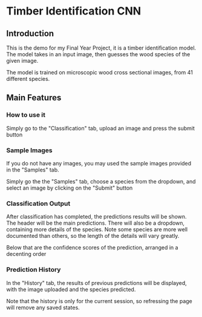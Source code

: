 # Timber Identification CNN

## Introduction
This is the demo for my Final Year Project, it is a timber identification model. The model takes in an input image, then guesses the wood species of the given image.

The model is trained on microscopic wood cross sectional images, from 41 different species.

## Main Features
### How to use it
Simply go to the "Classification" tab, upload an image and press the submit button

### Sample Images
If you do not have any images, you may used the sample images provided in the "Samples" tab.

Simply go the the "Samples" tab, choose a species from the dropdown, and select an image by clicking on the "Submit" button

### Classification Output
After classification has completed, the predictions results will be shown. The header will be the main predictions. There will also be a dropdown, containing more details of the species. Note some species are more well documented than others, so the length of the details will vary greatly.

Below that are the confidence scores of the prediction, arranged in a decenting order

### Prediction History
In the "History" tab, the results of previous predictions will be displayed, with the image uploaded and the species predicted.

Note that the history is only for the current session, so refressing the page will remove any saved states.
